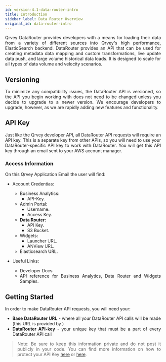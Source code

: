 ```yaml
---
id: version-4.1-data-router-intro
title: Introduction
sidebar_label: Data Router Overview
original_id: data-router-intro
---
```

<div style="text-align: justify">

Qrvey DataRouter provides developers with a means for loading their data from a variety of different sources into Qrvey's high performance, ElasticSearch backend. DataRouter provides an API that can be used for creating metadata data mapping and custom transformations, live update data push, and large volume historical data loads. It is designed to scale for all types of data volume and velocity scenarios.

## Versioning
To minimize any compatibility issues, the DataRouter API is versioned, so the API you begin working with does not need to be changed unless you decide to upgrade to a newer version. We encourage developers to upgrade, however, as we are rapidly adding new features and functionality.

## API Key
Just like the Qrvey developer API, all DataRouter API requests will require an API key.  This is a separate key from other APIs, so you will need to use your DataRouter-specific API key to work with DataRouter. You will get this API key through an email sent to your AWS account manager.

### Access Information

On this Qrvey Application Email the user will find:

- Account Credentias:
    - Business Analytics:
        - API-Key.
    - Admin Portal:
        - Username.
        - Access Key.
    - **Data Router:**
        - API Key.
        - S3 Bucket.
    - Widgets:
        - Launcher URL.
        - ANView URL.
    - Elasticsearch URL.

- Useful Links:
    - Developer Docs
    - API reference for Business Analytics, Data Router and Widgets Samples.

## Getting Started
In order to make DataRouter API requests, you will need your:

* **Base DataRouter URL** - where all your DataRouter API calls will be made (this URL is provided by )
* **DataRouter API-key** - your unique key that must be a part of every DataRouter API call

> Note: Be sure to keep this information private and do not post it publicly in your code.
> You can find more information on how to protect your API Key [here](https://developer.linkedin.com/docs/best-practices) or [here](https://support.google.com/googleapi/answer/6310037).

</div>